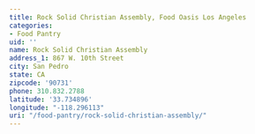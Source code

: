 ```yaml
---
title: Rock Solid Christian Assembly, Food Oasis Los Angeles
categories:
- Food Pantry
uid: ''
name: Rock Solid Christian Assembly
address_1: 867 W. 10th Street
city: San Pedro
state: CA
zipcode: '90731'
phone: 310.832.2788
latitude: '33.734896'
longitude: "-118.296113"
uri: "/food-pantry/rock-solid-christian-assembly/"
---
```


